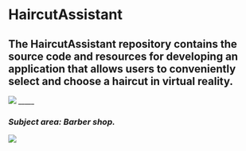 # HaircutAssistant
## The HaircutAssistant repository contains the source code and resources for developing an application that allows users to conveniently select and choose a haircut in virtual reality.
<img src="https://www.bestdesign.studio/wp-content/uploads/2020/05/logo-VR.png">
_____

### ***Subject area:*** *Barber shop.*
<img src="https://usercontent.one/wp/www.queenstownbarbers.com/wp-content/uploads/2018/01/about-us-image.jpg">
